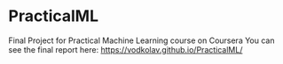 # PracticalML
Final Project for Practical Machine Learning course on Coursera
You can see the final report here:
https://vodkolav.github.io/PracticalML/